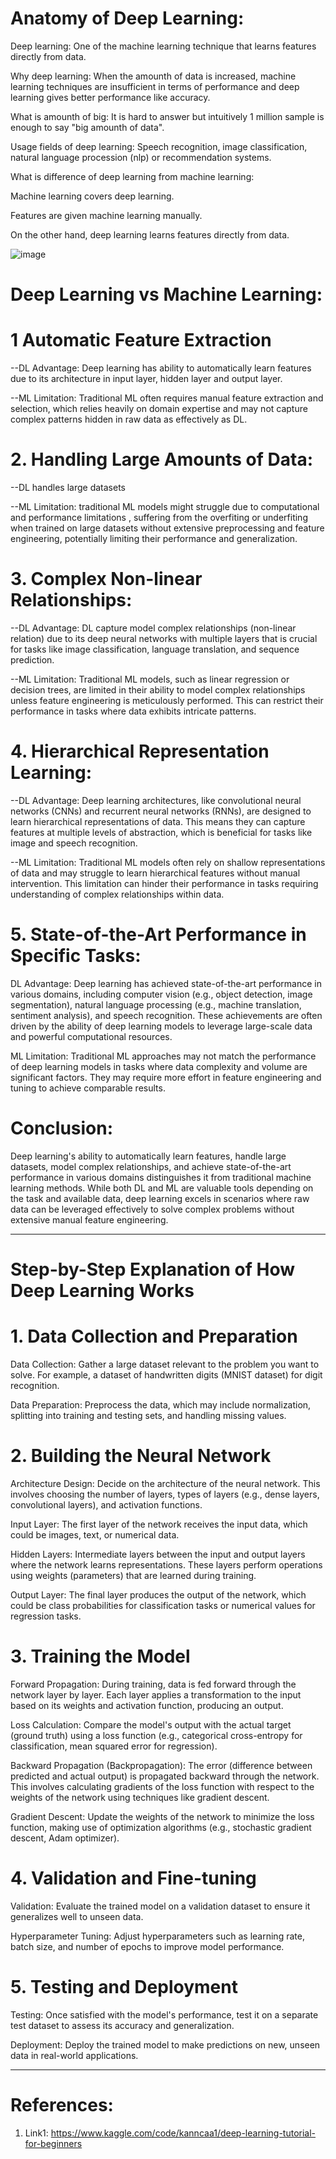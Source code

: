 # Anatomy of Deep Learning:


Deep learning: One of the machine learning technique that learns features directly from data.

Why deep learning: When the amounth of data is increased, machine learning techniques are insufficient in terms of performance and deep learning gives better performance like accuracy.

What is amounth of big: It is hard to answer but intuitively 1 million sample is enough to say "big amounth of data".

Usage fields of deep learning: Speech recognition, image classification, natural language procession (nlp) or recommendation systems.

What is difference of deep learning from machine learning:

Machine learning covers deep learning.

Features are given machine learning manually.

On the other hand, deep learning learns features directly from data.

![image](https://github.com/Tiwari666/Anatomy_of_Deep_Learning/assets/153152895/4a77e8b6-8422-4c04-a58d-c8338103de1f)




# Deep Learning vs Machine Learning:

# 1 Automatic Feature Extraction

--DL Advantage:  Deep learning has ability to automatically learn features due to its architecture in input layer, hidden layer and output layer.

--ML Limitation: Traditional ML often requires manual feature extraction and selection, which relies heavily on domain expertise and may not capture complex patterns hidden in raw data as effectively as DL.

# 2. Handling Large Amounts of Data: 

--DL  handles large datasets

--ML Limitation: traditional ML models might struggle due to computational and performance limitations , suffering from the overfiting  or underfiting when trained on large datasets without extensive preprocessing and feature engineering, potentially limiting their performance and generalization.

# 3.  Complex Non-linear Relationships:

--DL Advantage: DL capture model complex relationships (non-linear relation) due to its deep neural networks with multiple layers that is crucial for tasks like image classification, language translation, and sequence prediction.

--ML Limitation: Traditional ML models, such as linear regression or decision trees, are limited in their ability to model complex relationships unless feature engineering is meticulously performed. This can restrict their performance in tasks where data exhibits intricate patterns.

# 4. Hierarchical Representation Learning:

--DL Advantage: Deep learning architectures, like convolutional neural networks (CNNs) and recurrent neural networks (RNNs), are designed to learn hierarchical representations of data. This means they can capture features at multiple levels of abstraction, which is beneficial for tasks like image and speech recognition.

--ML Limitation: Traditional ML models often rely on shallow representations of data and may struggle to learn hierarchical features without manual intervention. This limitation can hinder their performance in tasks requiring understanding of complex relationships within data.

# 5. State-of-the-Art Performance in Specific Tasks:

DL Advantage: Deep learning has achieved state-of-the-art performance in various domains, including computer vision (e.g., object detection, image segmentation), natural language processing (e.g., machine translation, sentiment analysis), and speech recognition. These achievements are often driven by the ability of deep learning models to leverage large-scale data and powerful computational resources.

ML Limitation: Traditional ML approaches may not match the performance of deep learning models in tasks where data complexity and volume are significant factors. They may require more effort in feature engineering and tuning to achieve comparable results.

# Conclusion:

Deep learning's ability to automatically learn features, handle large datasets, model complex relationships, and achieve state-of-the-art performance in various domains distinguishes it from traditional machine learning methods. While both DL and ML are valuable tools depending on the task and available data, deep learning excels in scenarios where raw data can be leveraged effectively to solve complex problems without extensive manual feature engineering.

----------------------------------------------------------------------------------------------------------------------------------------------------

# Step-by-Step Explanation of How Deep Learning Works

# 1. Data Collection and Preparation
 
Data Collection: Gather a large dataset relevant to the problem you want to solve. For example, a dataset of handwritten digits (MNIST dataset) for digit recognition.

Data Preparation: Preprocess the data, which may include normalization, splitting into training and testing sets, and handling missing values.

# 2. Building the Neural Network

Architecture Design: Decide on the architecture of the neural network. This involves choosing the number of layers, types of layers (e.g., dense layers, convolutional layers), and activation functions.

Input Layer: The first layer of the network receives the input data, which could be images, text, or numerical data.

Hidden Layers: Intermediate layers between the input and output layers where the network learns representations. These layers perform operations using weights (parameters) that are learned during training.

Output Layer: The final layer produces the output of the network, which could be class probabilities for classification tasks or numerical values for regression tasks.

# 3. Training the Model

Forward Propagation: During training, data is fed forward through the network layer by layer. Each layer applies a transformation to the input based on its weights and activation function, producing an output.

Loss Calculation: Compare the model's output with the actual target (ground truth) using a loss function (e.g., categorical cross-entropy for classification, mean squared error for regression).

Backward Propagation (Backpropagation): The error (difference between predicted and actual output) is propagated backward through the network. This involves calculating gradients of the loss function with respect to the weights of the network using techniques like gradient descent.

Gradient Descent: Update the weights of the network to minimize the loss function, making use of optimization algorithms (e.g., stochastic gradient descent, Adam optimizer).

# 4. Validation and Fine-tuning
Validation: Evaluate the trained model on a validation dataset to ensure it generalizes well to unseen data.

Hyperparameter Tuning: Adjust hyperparameters such as learning rate, batch size, and number of epochs to improve model performance.

# 5. Testing and Deployment

Testing: Once satisfied with the model's performance, test it on a separate test dataset to assess its accuracy and generalization.

Deployment: Deploy the trained model to make predictions on new, unseen data in real-world applications.

--------------------------------------------------------------------------------------------------------------------------------------------

# References:

1. Link1:  https://www.kaggle.com/code/kanncaa1/deep-learning-tutorial-for-beginners
